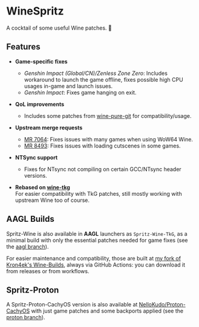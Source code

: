 # WineSpritz
A cocktail of some useful Wine patches. 🍹

## Features

- **Game-specific fixes**
  - *Genshin Impact (Global/CN)/Zenless Zone Zero*: Includes workaround to launch the game offline, fixes possible high CPU usages in-game and launch issues.
  - *Genshin Impact*: Fixes game hanging on exit. 

- **QoL improvements**  
  - Includes some patches from [wine-pure-git](https://aur.archlinux.org/packages/wine-pure-git) for compatibility/usage.

- **Upstream merge requests**  
  - [MR 7064](https://gitlab.winehq.org/wine/wine/-/merge_requests/7064): Fixes issues with many games when using WoW64 Wine.
  - [MR 8493](https://gitlab.winehq.org/wine/wine/-/merge_requests/8493): Fixes issues with loading cutscenes in some games.

- **NTSync support**
  - Fixes for NTsync not compiling on certain GCC/NTsync header versions.

- **Rebased on [wine-tkg](https://github.com/Kron4ek/wine-tkg)**  
  For easier compatibility with TkG patches, still mostly working with upstream Wine too of course.

## AAGL Builds

Spritz-Wine is also available in **AAGL** launchers as `Spritz-Wine-TkG`, as a minimal build with only the essential patches needed for game fixes (see the [aagl branch](https://github.com/NelloKudo/WineSpritz/tree/aagl)).

For easier maintenance and compatibility, those are built at [my fork of Kron4ek's Wine-Builds](https://github.com/NelloKudo/Wine-Builds), always via GitHub Actions: you can download it from releases or from workflows.

## Spritz-Proton

A Spritz-Proton-CachyOS version is also available at [NelloKudo/Proton-CachyOS](https://github.com/NelloKudo/proton-cachyos) with just game patches and some backports applied (see the [proton branch](https://github.com/NelloKudo/WineSpritz/tree/proton)). 
